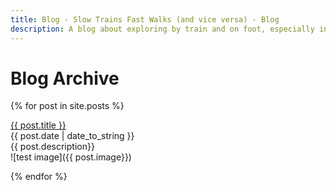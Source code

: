 ```yaml
---
title: Blog - Slow Trains Fast Walks (and vice versa) - Blog
description: A blog about exploring by train and on foot, especially in Málaga province
---
```


# Blog Archive

{% for post in site.posts %}
  <p>
<a href="{{ post.url }}">{{ post.title }}</a><br>
  {{ post.date | date_to_string }}<br>
  {{ post.description}}<br>
  ![test image]({{ post.image}})
</p>
{% endfor %}